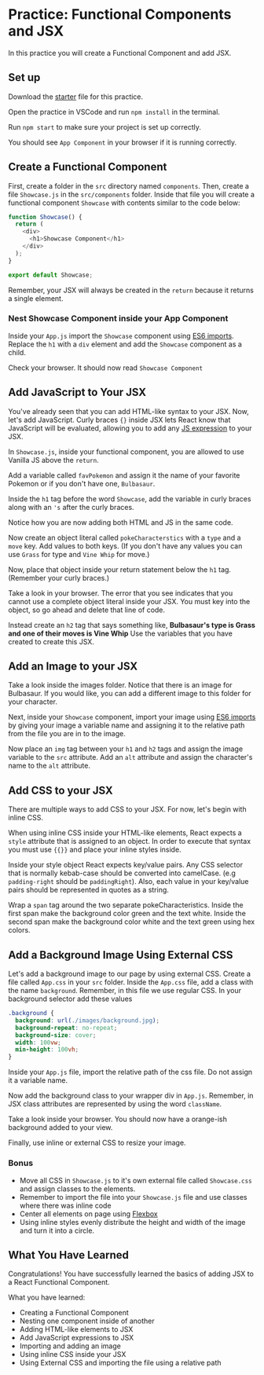 # Practice: Functional Components and JSX

In this practice you will create a Functional Component and add JSX.

## Set up

Download the [starter][jsx-starter] file for this practice.

Open the practice in VSCode and run `npm install` in the terminal.

Run `npm start` to make sure your project is set up correctly.

You should see `App Component` in your browser if it is running correctly.

## Create a Functional Component

First, create a folder in the `src` directory named `components`. Then, create a
file `Showcase.js` in the `src/components` folder. Inside that file you will
create a functional component `Showcase` with contents similar to the code
below:

```js
function Showcase() {
  return (
    <div>
      <h1>Showcase Component</h1>
    </div>
  );
}

export default Showcase;
```

Remember, your JSX will always be created in the `return` because it returns a
single element.

### Nest Showcase Component inside your App Component

Inside your `App.js` import the `Showcase` component using
[ES6 imports][es6-imports]. Replace the `h1` with a `div` element and add the
`Showcase` component as a child.

Check your browser. It should now read `Showcase Component`

## Add JavaScript to Your JSX

You've already seen that you can add HTML-like syntax to your JSX. Now, let's
add JavaScript. Curly braces `{}` inside JSX lets React know that JavaScript
will be evaluated, allowing you to add any [JS expression][js-expression] to
your JSX.

In `Showcase.js`, inside your functional component, you are allowed to use
Vanilla JS above the `return`.

Add a variable called `favPokemon` and assign it the name of your favorite
Pokemon or if you don't have one, `Bulbasaur`.

Inside the `h1` tag before the word `Showcase`, add the variable in curly braces
along with an `'s` after the curly braces.

Notice how you are now adding both HTML and JS in the same code.

Now create an object literal called `pokeCharacterstics` with a `type` and
a `move` key. Add values to both keys. (If you don't have any values you can
use `Grass` for type and `Vine Whip` for move.)

Now, place that object inside your return statement below the `h1` tag.
(Remember your curly braces.)

Take a look in your browser. The error that you see indicates that you cannot
use a complete object literal inside your JSX. You must key into the object, so
go ahead and delete that line of code.

Instead create an `h2` tag that says something like, **Bulbasaur's type is Grass and
one of their moves is Vine Whip** Use the variables that you have created to
create this JSX.

## Add an Image to your JSX

Take a look inside the images folder. Notice that there is an image for
Bulbasaur. If you would like, you can add a different image to this folder for
your character.

Next, inside your `Showcase` component, import your image using
[ES6 imports][es6-imports] by giving your image a variable name and assigning
it to the relative path from the file you are in to the image.

Now place an `img` tag between your `h1` and `h2` tags and assign the image
variable to the `src` attribute. Add an `alt` attribute and assign the
character's name to the `alt` attribute.

## Add CSS to your JSX

There are multiple ways to add CSS to your JSX. For now, let's begin with inline
CSS.

When using inline CSS inside your HTML-like elements, React expects a `style`
attribute that is assigned to an object. In order to execute that syntax you
must use `{{}}` and place your inline styles inside.

Inside your style object React expects key/value pairs. Any CSS selector that is
normally kebab-case should be converted into camelCase. (e.g `padding-right`
should be `paddingRight`). Also, each value in your key/value pairs should be
represented in quotes as a string.

Wrap a `span` tag around the two separate pokeCharacteristics. Inside the first
span make the background color green and the text white. Inside the second span
make the background color white and the text green using hex colors.

## Add a Background Image Using External CSS

Let's add a background image to our page by using external CSS. Create a file
called `App.css` in your `src` folder. Inside the `App.css` file, add a class
with the name `background`. Remember, in this file we use regular CSS. In your
background selector add these values

```css
.background {
  background: url(./images/background.jpg);
  background-repeat: no-repeat;
  background-size: cover;
  width: 100vw;
  min-height: 100vh;
}
```

Inside your `App.js` file, import the relative path of the css file. Do not
assign it a variable name.

Now add the background class to your wrapper div in `App.js`. Remember, in JSX
class attributes are represented by using the word `className`.

Take a look inside your browser. You should now have a orange-ish background
added to your view.

Finally, use inline or external CSS to resize your image.

### Bonus

- Move all CSS in `Showcase.js` to it's own external file called `Showcase.css`
  and assign classes to the elements.
- Remember to import the file into your `Showcase.js` file and use classes
  where there was inline code
- Center all elements on page using [Flexbox][flexbox]
- Using inline styles evenly distribute the height and width of the image and
  turn it into a circle.

## What You Have Learned

Congratulations! You have successfully learned the basics of adding JSX to a
React Functional Component.

What you have learned:

- Creating a Functional Component
- Nesting one component inside of another
- Adding HTML-like elements to JSX
- Add JavaScript expressions to JSX
- Importing and adding an image
- Using inline CSS inside your JSX
- Using External CSS and importing the file using a relative path

[jsx-starter]: ./starter
[js-expression]: https://developer.mozilla.org/en-US/docs/Web/JavaScript/Guide/Expressions_and_Operators#expressions
[es6-imports]: https://developer.mozilla.org/en-US/docs/Web/JavaScript/Reference/Statements/import
[flexbox]: https://css-tricks.com/snippets/css/a-guide-to-flexbox/
